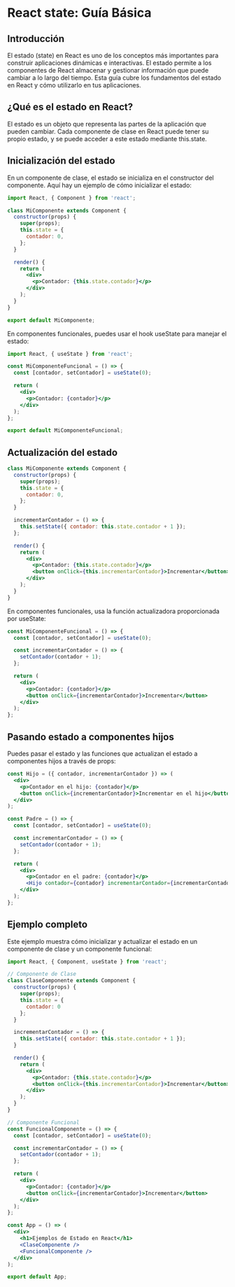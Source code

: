 # React state: Guía Básica

## Introducción

El estado (state) en React es uno de los conceptos más importantes para construir aplicaciones dinámicas e interactivas. El estado permite a los componentes de React almacenar y gestionar información que puede cambiar a lo largo del tiempo. Esta guía cubre los fundamentos del estado en React y cómo utilizarlo en tus aplicaciones.

## ¿Qué es el estado en React?

El estado es un objeto que representa las partes de la aplicación que pueden cambiar. Cada componente de clase en React puede tener su propio estado, y se puede acceder a este estado mediante this.state.

## Inicialización del estado

En un componente de clase, el estado se inicializa en el constructor del componente. Aquí hay un ejemplo de cómo inicializar el estado:

```jsx
import React, { Component } from 'react';

class MiComponente extends Component {
  constructor(props) {
    super(props);
    this.state = {
      contador: 0,
    };
  }

  render() {
    return (
      <div>
        <p>Contador: {this.state.contador}</p>
      </div>
    );
  }
}

export default MiComponente;
```

En componentes funcionales, puedes usar el hook useState para manejar el estado:

```jsx
import React, { useState } from 'react';

const MiComponenteFuncional = () => {
  const [contador, setContador] = useState(0);

  return (
    <div>
      <p>Contador: {contador}</p>
    </div>
  );
};

export default MiComponenteFuncional;
```

## Actualización del estado

```jsx
class MiComponente extends Component {
  constructor(props) {
    super(props);
    this.state = {
      contador: 0,
    };
  }

  incrementarContador = () => {
    this.setState({ contador: this.state.contador + 1 });
  };

  render() {
    return (
      <div>
        <p>Contador: {this.state.contador}</p>
        <button onClick={this.incrementarContador}>Incrementar</button>
      </div>
    );
  }
}
```

En componentes funcionales, usa la función actualizadora proporcionada por useState:

```jsx
const MiComponenteFuncional = () => {
  const [contador, setContador] = useState(0);

  const incrementarContador = () => {
    setContador(contador + 1);
  };

  return (
    <div>
      <p>Contador: {contador}</p>
      <button onClick={incrementarContador}>Incrementar</button>
    </div>
  );
};
```

## Pasando estado a componentes hijos

Puedes pasar el estado y las funciones que actualizan el estado a componentes hijos a través de props:

```jsx
const Hijo = ({ contador, incrementarContador }) => (
  <div>
    <p>Contador en el hijo: {contador}</p>
    <button onClick={incrementarContador}>Incrementar en el hijo</button>
  </div>
);

const Padre = () => {
  const [contador, setContador] = useState(0);

  const incrementarContador = () => {
    setContador(contador + 1);
  };

  return (
    <div>
      <p>Contador en el padre: {contador}</p>
      <Hijo contador={contador} incrementarContador={incrementarContador} />
    </div>
  );
};
```
## Ejemplo completo

Este ejemplo muestra cómo inicializar y actualizar el estado en un componente de clase y un componente funcional:

```jsx
import React, { Component, useState } from 'react';

// Componente de Clase
class ClaseComponente extends Component {
  constructor(props) {
    super(props);
    this.state = {
      contador: 0
    };
  }

  incrementarContador = () => {
    this.setState({ contador: this.state.contador + 1 });
  }

  render() {
    return (
      <div>
        <p>Contador: {this.state.contador}</p>
        <button onClick={this.incrementarContador}>Incrementar</button>
      </div>
    );
  }
}

// Componente Funcional
const FuncionalComponente = () => {
  const [contador, setContador] = useState(0);

  const incrementarContador = () => {
    setContador(contador + 1);
  };

  return (
    <div>
      <p>Contador: {contador}</p>
      <button onClick={incrementarContador}>Incrementar</button>
    </div>
  );
};

const App = () => (
  <div>
    <h1>Ejemplos de Estado en React</h1>
    <ClaseComponente />
    <FuncionalComponente />
  </div>
);

export default App;

```
